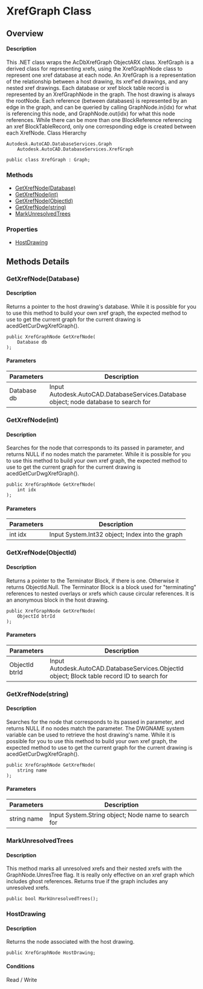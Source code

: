 # XrefGraph Class

## Overview

#### Description
This .NET class wraps the AcDbXrefGraph ObjectARX class. 
XrefGraph is a derived class for representing xrefs, using the XrefGraphNode class to represent one xref database at each node. 
An XrefGraph is a representation of the relationship between a host drawing, its xref'ed drawings, and any nested xref drawings. Each database or xref block table record is represented by an XrefGraphNode in the graph. The host drawing is always the rootNode. Each reference (between databases) is represented by an edge in the graph, and can be queried by calling GraphNode.in(idx) for what is referencing this node, and GraphNode.out(idx) for what this node references. 
While there can be more than one BlockReference referencing an xref BlockTableRecord, only one corresponding edge is created between each XrefNode.
Class Hierarchy
```text
Autodesk.AutoCAD.DatabaseServices.Graph
    Autodesk.AutoCAD.DatabaseServices.XrefGraph
```

```text
public class XrefGraph : Graph;
```

### Methods

- [GetXrefNode(Database)](#getxrefnode(database))
- [GetXrefNode(int)](#getxrefnode(int))
- [GetXrefNode(ObjectId)](#getxrefnode(objectid))
- [GetXrefNode(string)](#getxrefnode(string))
- [MarkUnresolvedTrees](#markunresolvedtrees)

### Properties

- [HostDrawing](#hostdrawing)


## Methods Details

### GetXrefNode(Database)

#### Description
Returns a pointer to the host drawing's database. 
While it is possible for you to use this method to build your own xref graph, the expected method to use to get the current graph for the current drawing is acedGetCurDwgXrefGraph().
```text
public XrefGraphNode GetXrefNode(
    Database db
);
```

#### Parameters
| Parameters | Description |
| --- | --- |
| Database db | Input Autodesk.AutoCAD.DatabaseServices.Database object; node database to search for |

### GetXrefNode(int)

#### Description
Searches for the node that corresponds to its passed in parameter, and returns NULL if no nodes match the parameter. 
While it is possible for you to use this method to build your own xref graph, the expected method to use to get the current graph for the current drawing is acedGetCurDwgXrefGraph().
```text
public XrefGraphNode GetXrefNode(
    int idx
);
```

#### Parameters
| Parameters | Description |
| --- | --- |
| int idx | Input System.Int32 object; Index into the graph |

### GetXrefNode(ObjectId)

#### Description
Returns a pointer to the Terminator Block, if there is one. Otherwise it returns ObjectId.Null. 
The Terminator Block is a block used for "terminating" references to nested overlays or xrefs which cause circular references. It is an anonymous block in the host drawing.
```text
public XrefGraphNode GetXrefNode(
    ObjectId btrId
);
```

#### Parameters
| Parameters | Description |
| --- | --- |
| ObjectId btrId | Input Autodesk.AutoCAD.DatabaseServices.ObjectId object; Block table record ID to search for |

### GetXrefNode(string)

#### Description
Searches for the node that corresponds to its passed in parameter, and returns NULL if no nodes match the parameter. 
The DWGNAME system variable can be used to retrieve the host drawing's name. 
While it is possible for you to use this method to build your own xref graph, the expected method to use to get the current graph for the current drawing is acedGetCurDwgXrefGraph().
```text
public XrefGraphNode GetXrefNode(
    string name
);
```

#### Parameters
| Parameters | Description |
| --- | --- |
| string name | Input System.String object; Node name to search for |

### MarkUnresolvedTrees

#### Description
This method marks all unresolved xrefs and their nested xrefs with the GraphNode.UnresTree flag. It is really only effective on an xref graph which includes ghost references. 
Returns true if the graph includes any unresolved xrefs.
```text
public bool MarkUnresolvedTrees();
```

### HostDrawing

#### Description
Returns the node associated with the host drawing. 
```text
public XrefGraphNode HostDrawing;
```

#### Conditions
Read / Write